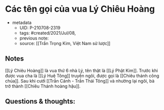 # Các tên gọi của vua Lý Chiêu Hoàng

- metadata
	- UID: P-210708-2319
	- tags: #created/2021/Jul/08,
	- previous note: 
	- source: [[Trần Trọng Kim, Việt Nam sử lược]]

## Notes
[[Lý Chiêu Hoàng]] là vua thứ 6 nhà Lý, tên thật là [[Lý Phật Kim]]. Trước khi được vua cha là [[Lý Huệ Tông]] truyền ngôi, được gọi là [[Chiêu thánh công chúa]]. Sau khi cưới [[Trần Cảnh - Trần Thái Tông]] và nhường lại ngôi, bà trở thành [[Chiêu Thánh hoàng hậu]].
## Questions & thoughts:

